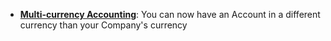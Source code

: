 - **[Multi-currency Accounting](http://revaluesoft.com/docs/user/guides/accounts/multi-currency-accounting)**: You can now have an Account in a different currency than your Company's currency
